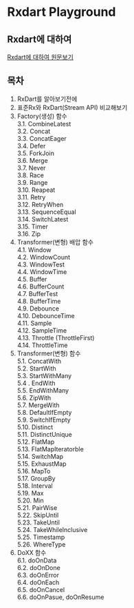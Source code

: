 # Rxdart Playground

## Rxdart에 대하여
[Rxdart에 대하여 원문보기](https://beomseok95.tistory.com/321)

## 목차

1. RxDart를 알아보기전에  
2. 표준Rx와 RxDart(Stream API) 비교해보기  
3. Factory(생성) 함수  
    3.1. CombineLatest  
    3.2. Concat  
    3.3. ConcatEager  
    3.4. Defer  
    3.5. ForkJoin  
    3.6. Merge  
    3.7. Never  
    3.8. Race  
    3.9. Range  
    3.10. Reapeat  
    3.11. Retry  
    3.12. RetryWhen  
    3.13. SequenceEqual  
    3.14. SwitchLatest  
    3.15. Timer  
    3.16. Zip  
4. Transformer(변형) 배압 함수  
    4.1. Window  
    4.2. WindowCount  
    4.3. WindowTest  
    4.4. WindowTime  
    4.5. Buffer  
    4.6. BufferCount  
    4.7. BufferTest  
    4.8. BufferTime  
    4.9. Debounce  
    4.10. DebounceTime  
    4.11. Sample  
    4.12. SampleTime  
    4.13. Throttle (ThrottleFirst)  
    4.14. ThrottleTime  
5. Transformer(변형) 함수  
    5.1. ConcatWith  
    5.2. StartWith  
    5.3. StartWithMany  
    5.4 . EndWith  
    5.5. EndWithMany  
    5.6. ZipWith  
    5.7. MergeWith  
    5.8. DefaultIfEmpty  
    5.9. SwitchIfEmpty  
    5.10. Distinct  
    5.11. DistinctUnique  
    5.12. FlatMap  
    5.13. FlatMapIteratorble  
    5.14. SwitchMap  
    5.15. ExhaustMap  
    5.16. MapTo  
    5.17. GroupBy  
    5.18. Interval  
    5.19. Max  
    5.20. Min  
    5.21. PairWise  
    5.22. SkipUntil  
    5.23. TakeUntil  
    5.24. TakeWhileInclusive  
    5.25. Timestamp  
    5.26. WhereType  
6. DoXX 함수  
    6.1. doOnData  
    6.2. doOnDone  
    6.3. doOnError  
    6.4. doOnEach  
    6.5. doOnCancel  
    6.6. doOnPasue, doOnResume  
